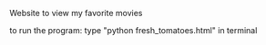 Website to view my favorite movies


to run the program: type "python fresh_tomatoes.html" in terminal

